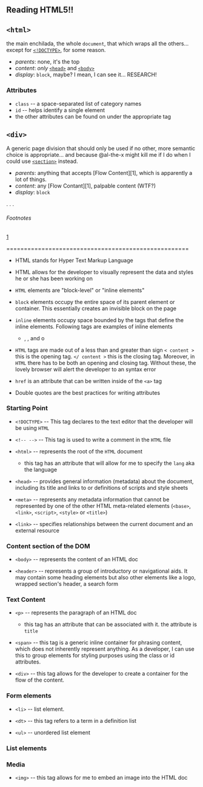## Reading HTML5!!

## `<html>`

the main enchilada, the whole `document`, that which wraps all the others... except for [`<!DOCTYPE>`](#doctype), for some reason.

* _parents_: none, it's the top
* _content_: _only_ [`<head>`](#head) and [`<body>`](#body)
* _display_: `block`, maybe? I mean, I can see it... RESEARCH!

### Attributes

* `class` -- a space-separated list of category names
*  `id` -- helps identify a single element
*  the other attributes can be found on under the appropriate tag

## `<div>`

A generic page division that should only be used if no other, more semantic choice is appropriate... and because @al-the-x might kill me if I do when I could use [`<section>`](#section) instead.

* _parents_: anything that accepts [Flow Content][1], which is apparently a lot of things.
* _content_: any [Flow Contant][1], palpable content (WTF?)
* _display_: `block`

. . .

###### Footnotes

[1](https://developer.mozilla.org/en-US/docs/Web/Guide/HTML/Content_categories#Flow_content)

====================================================

+ HTML stands for Hyper Text Markup Language

+ HTML allows for the developer to visually represent the data and styles he or she has been working on

+ `HTML` elements are "block-level" or "inline elements"

+ `block` elements occupy the entire space of its parent element or container. This essentially creates an invisible block on the page

+ `inline` elements occupy space bounded by the tags that define the inline elements. Following tags are examples of inline elements

    * <a>, <area>, <link> and o

+ `HTML` tags are made out of a less than and greater than sign
`< content >` this is the opening tag. `</ content >` this is the closing tag. Moreover, in `HTML` there has to be both an opening and closing tag. Without these, the lovely browser will alert the developer to an syntax error

+ `href` is an attribute that can be written inside of the `<a>` tag   
+ Double quotes are the best practices for writing attributes

### Starting Point

+ `<!DOCTYPE>` -- This tag declares to the text editor that the developer will be using `HTML`

+ `<!-- -->` -- This tag is used to write a comment in the `HTML` file

+ `<html>` -- represents the root of the `HTML` document

    * this tag has an attribute that will allow for me to specify the `lang` aka the language

+ `<head>` -- provides general information (metadata) about the document, including its title and links to or definitions of scripts and style sheets

+ `<meta>` -- represents any metadata information that cannot be represented by one of the other HTML meta-related elements (`<base>`, `<link>`, `<script>`, `<style>` or `<title>`)

+ `<link>` -- specifies relationships between the current document and an external resource

### Content section of the DOM

+ `<body>` -- represents the content of an HTML doc

+ `<header>` -- represents a group of introductory or navigational aids. It may contain some heading elements but also other elements like a logo, wrapped section's header, a search form

### Text Content

+ `<p>` -- represents the paragraph of an HTML doc

    * this tag has an attribute that can be associated with it.   the attribute is `title`

+ `<span>` -- this tag is a generic inline container for phrasing content, which does not inherently represent anything. As a developer, I can use this to group elements for styling purposes using the class or id attributes.

+ `<div>` -- this tag allows for the developer to create a container for the flow of the content.

### Form elements

+ `<li>` -- list element.

+ `<dt>` -- this tag refers to a term in a definition list

+ `<ul>` -- unordered list element

### List elements

### Media

+ `<img>` -- this tag allows for me to embed an image into the HTML doc
